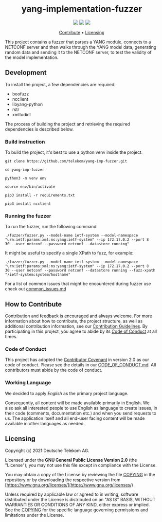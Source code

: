 <h1 align="center">
    yang-implementation-fuzzer
</h1>

<p align="center">
    <a href="/../../commits/" title="Last Commit"><img src="https://img.shields.io/github/last-commit/telekom/yang-imp-fuzzer?style=flat"></a>
    <a href="/../../issues" title="Open Issues"><img src="https://img.shields.io/github/issues/telekom/yang-imp-fuzzer?style=flat"></a>
    <a href="./COPYING" title="License"><img src="https://img.shields.io/badge/License-GPL--2.0-blue.svg?style=flat"></a>
</p>

<p align="center">
  <a href="#how-to-contribute">Contribute</a> •
  <a href="#licensing">Licensing</a>
</p>

This project contains a fuzzer that parses a YANG module, connects to a NETCONF server and then walks through the YANG model data, generating random data and sending it to the NETCONF server, to test the validity of the model implementation.

## Development

To install the project, a few dependencies are required.

* boofuzz
* ncclient
* libyang-python
* rstr
* xmltodict

The process of building the project and retrieving the required dependencies is
described below.

### Build instruction

To build the project, it's best to use a python venv inside the project.

```
git clone https://github.com/telekom/yang-imp-fuzzer.git

cd yang-imp-fuzzer

python3 -m venv env

source env/bin/activate

pip3 install -r requirements.txt

pip3 install ncclient
```

### Running the fuzzer

To run the fuzzer, run the following command

```
./fuzzer/fuzzer.py --model-name ietf-system --model-namespace "urn:ietf:params:xml:ns:yang:ietf-system" --ip 172.17.0.2 --port 8
30 --user netconf --password netconf --datastore running"
```

It might be useful to specify a single XPath to fuzz, for example:

```
./fuzzer/fuzzer.py --model-name ietf-system --model-namespace "urn:ietf:params:xml:ns:yang:ietf-system" --ip 172.17.0.2 --port 8
30 --user netconf --password netconf --datastore running --fuzz-xpath "/ietf-system:system/hostname"
```

For a list of common issues that might be encountered during fuzzer use check out [common_issues.md](docs/common_issues.md)

## How to Contribute

Contribution and feedback is encouraged and always welcome. For more information about how to contribute, the project structure, as well as additional contribution information, see our [Contribution Guidelines](./CONTRIBUTING.md). By participating in this project, you agree to abide by its [Code of Conduct](./CODE_OF_CONDUCT.md) at all times.

### Code of Conduct

This project has adopted the [Contributor Covenant](https://www.contributor-covenant.org/) in version 2.0 as our code of conduct. Please see the details in our [CODE_OF_CONDUCT.md](CODE_OF_CONDUCT.md). All contributors must abide by the code of conduct.

### Working Language

We decided to apply _English_ as the primary project language.  

Consequently, all content will be made available primarily in English. We also ask all interested people to use English as language to create issues, in their code (comments, documentation etc.) and when you send requests to us. The application itself and all end-user facing content will be made available in other languages as needed.

## Licensing

Copyright (c) 2021 Deutsche Telekom AG.

Licensed under the **GNU General Public License Version 2.0** (the "License"); you may not use this file except in compliance with the License.

You may obtain a copy of the License by reviewing the file [COPYING](./COPYING) in the repository or by downloading the respective version from  
[https://www.gnu.org/licenses/](https://www.gnu.org/licenses/)

Unless required by applicable law or agreed to in writing, software distributed under the License is distributed on an "AS IS" BASIS, WITHOUT WARRANTIES OR CONDITIONS OF ANY KIND, either express or implied. See the [COPYING](./COPYING) for the specific language governing permissions and limitations under the License.
